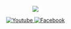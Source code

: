 <p align="center"><img src="https://github-readme-stats-one-bice.vercel.app/api/top-langs/?username=Laomao1104&langs_count=20&layout=compact&role=OWNER&theme=radical"></p>
<p align="center">

  <a href="https://youtube.com/@laomao178" target="_blank">
    <img src="https://img.shields.io/badge/youtube-%231877F2.svg?&style=for-the-badge&logo=youtube&logoColor=white&color=071A2C" alt="Youtube"/>
  </a>
  <a href="https://www.facebook.com/laomao1951070962" target="_blank">
    <img src="https://img.shields.io/badge/facebook-%231877F2.svg?&style=for-the-badge&logo=facebook&logoColor=white&color=071A2C" alt="Facebook"/>
  </a>
</p>
